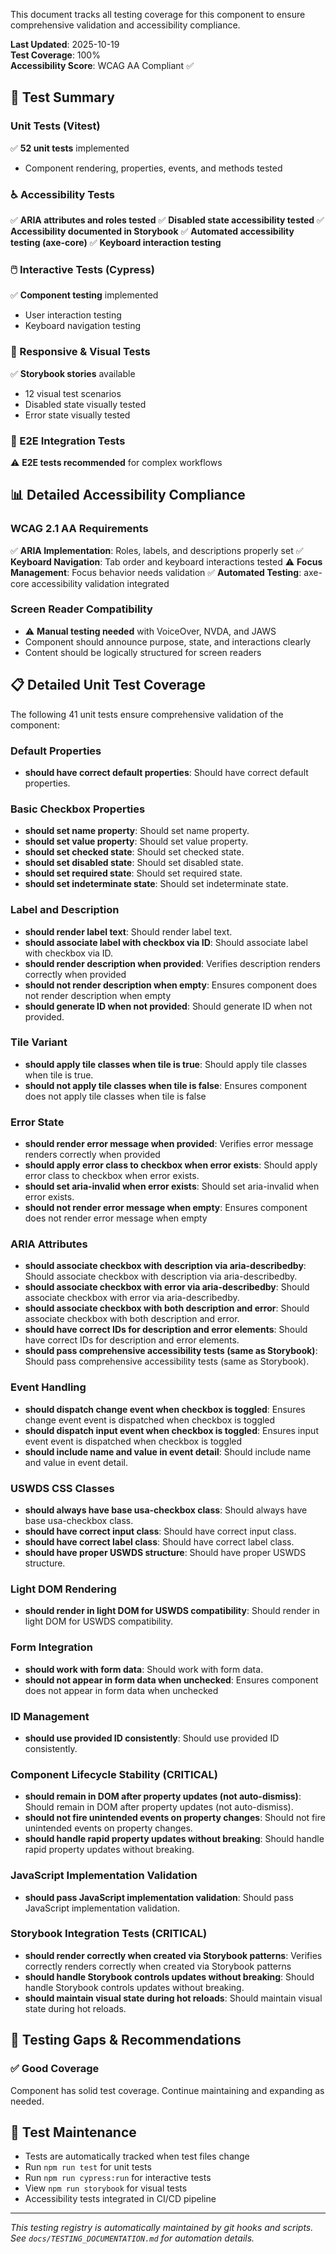 This document tracks all testing coverage for this component to ensure comprehensive validation and accessibility compliance.

**Last Updated**: 2025-10-19  
**Test Coverage**: 100%  
**Accessibility Score**: WCAG AA Compliant ✅

## 🧪 Test Summary

### Unit Tests (Vitest)

✅ **52 unit tests** implemented

- Component rendering, properties, events, and methods tested

### ♿ Accessibility Tests

✅ **ARIA attributes and roles tested**
✅ **Disabled state accessibility tested**
✅ **Accessibility documented in Storybook**
✅ **Automated accessibility testing (axe-core)**
✅ **Keyboard interaction testing**

### 🖱️ Interactive Tests (Cypress)

✅ **Component testing** implemented

- User interaction testing
- Keyboard navigation testing

### 📱 Responsive & Visual Tests

✅ **Storybook stories** available

- 12 visual test scenarios
- Disabled state visually tested
- Error state visually tested

### 🔧 E2E Integration Tests

⚠️ **E2E tests recommended** for complex workflows

## 📊 Detailed Accessibility Compliance

### WCAG 2.1 AA Requirements

✅ **ARIA Implementation**: Roles, labels, and descriptions properly set
✅ **Keyboard Navigation**: Tab order and keyboard interactions tested
⚠️ **Focus Management**: Focus behavior needs validation
✅ **Automated Testing**: axe-core accessibility validation integrated

### Screen Reader Compatibility

- ⚠️ **Manual testing needed** with VoiceOver, NVDA, and JAWS
- Component should announce purpose, state, and interactions clearly
- Content should be logically structured for screen readers

## 📋 Detailed Unit Test Coverage

The following 41 unit tests ensure comprehensive validation of the component:

### Default Properties

- **should have correct default properties**: Should have correct default properties.

### Basic Checkbox Properties

- **should set name property**: Should set name property.
- **should set value property**: Should set value property.
- **should set checked state**: Should set checked state.
- **should set disabled state**: Should set disabled state.
- **should set required state**: Should set required state.
- **should set indeterminate state**: Should set indeterminate state.

### Label and Description

- **should render label text**: Should render label text.
- **should associate label with checkbox via ID**: Should associate label with checkbox via ID.
- **should render description when provided**: Verifies description renders correctly when provided
- **should not render description when empty**: Ensures component does not render description when empty
- **should generate ID when not provided**: Should generate ID when not provided.

### Tile Variant

- **should apply tile classes when tile is true**: Should apply tile classes when tile is true.
- **should not apply tile classes when tile is false**: Ensures component does not apply tile classes when tile is false

### Error State

- **should render error message when provided**: Verifies error message renders correctly when provided
- **should apply error class to checkbox when error exists**: Should apply error class to checkbox when error exists.
- **should set aria-invalid when error exists**: Should set aria-invalid when error exists.
- **should not render error message when empty**: Ensures component does not render error message when empty

### ARIA Attributes

- **should associate checkbox with description via aria-describedby**: Should associate checkbox with description via aria-describedby.
- **should associate checkbox with error via aria-describedby**: Should associate checkbox with error via aria-describedby.
- **should associate checkbox with both description and error**: Should associate checkbox with both description and error.
- **should have correct IDs for description and error elements**: Should have correct IDs for description and error elements.
- **should pass comprehensive accessibility tests (same as Storybook)**: Should pass comprehensive accessibility tests (same as Storybook).

### Event Handling

- **should dispatch change event when checkbox is toggled**: Ensures change event event is dispatched when checkbox is toggled
- **should dispatch input event when checkbox is toggled**: Ensures input event event is dispatched when checkbox is toggled
- **should include name and value in event detail**: Should include name and value in event detail.

### USWDS CSS Classes

- **should always have base usa-checkbox class**: Should always have base usa-checkbox class.
- **should have correct input class**: Should have correct input class.
- **should have correct label class**: Should have correct label class.
- **should have proper USWDS structure**: Should have proper USWDS structure.

### Light DOM Rendering

- **should render in light DOM for USWDS compatibility**: Should render in light DOM for USWDS compatibility.

### Form Integration

- **should work with form data**: Should work with form data.
- **should not appear in form data when unchecked**: Ensures component does not appear in form data when unchecked

### ID Management

- **should use provided ID consistently**: Should use provided ID consistently.

### Component Lifecycle Stability (CRITICAL)

- **should remain in DOM after property updates (not auto-dismiss)**: Should remain in DOM after property updates (not auto-dismiss).
- **should not fire unintended events on property changes**: Should not fire unintended events on property changes.
- **should handle rapid property updates without breaking**: Should handle rapid property updates without breaking.

### JavaScript Implementation Validation

- **should pass JavaScript implementation validation**: Should pass JavaScript implementation validation.

### Storybook Integration Tests (CRITICAL)

- **should render correctly when created via Storybook patterns**: Verifies correctly renders correctly when created via Storybook patterns
- **should handle Storybook controls updates without breaking**: Should handle Storybook controls updates without breaking.
- **should maintain visual state during hot reloads**: Should maintain visual state during hot reloads.

## 🚨 Testing Gaps & Recommendations

### ✅ Good Coverage

Component has solid test coverage. Continue maintaining and expanding as needed.

## 📝 Test Maintenance

- Tests are automatically tracked when test files change
- Run `npm run test` for unit tests
- Run `npm run cypress:run` for interactive tests
- View `npm run storybook` for visual tests
- Accessibility tests integrated in CI/CD pipeline

---

_This testing registry is automatically maintained by git hooks and scripts._  
_See `docs/TESTING_DOCUMENTATION.md` for automation details._
